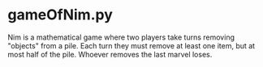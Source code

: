 # gameOfNim.py
Nim is a mathematical game where two players take turns removing "objects" from a pile. Each turn they must remove at least one item, but at most half of the pile. Whoever removes the last marvel loses.  
